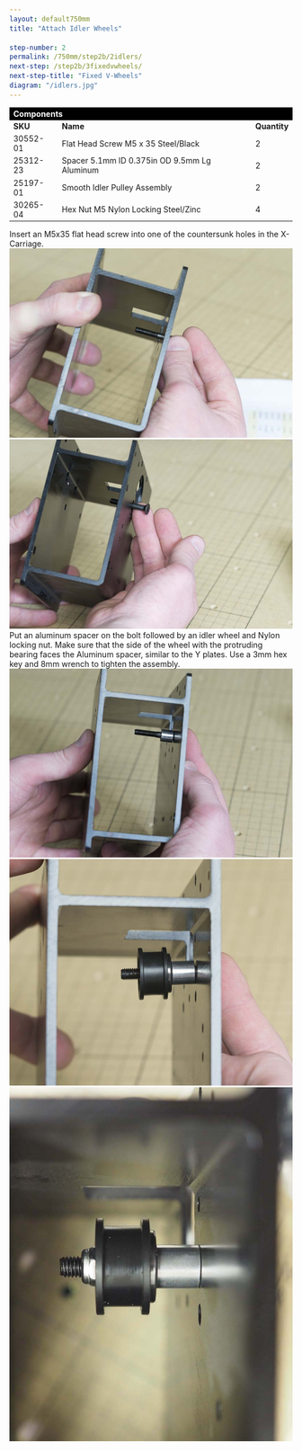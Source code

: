 ```yaml
---
layout: default750mm
title: "Attach Idler Wheels"

step-number: 2
permalink: /750mm/step2b/2idlers/
next-step: /step2b/3fixedvwheels/
next-step-title: "Fixed V-Wheels"
diagram: "/idlers.jpg"
---
```


<table>
<tr><td style="color:#fff;background: #000;" colspan="3"><b>Components</b></td></tr>
	<tr>
		<td><b>SKU</b></td>
		<td><b>Name</b></td>
		<td><b>Quantity</b></td>
	</tr>
<tr>
<td>30552-01</td>
<td>Flat Head Screw M5 x 35 Steel/Black</td>
<td>2</td>
</tr>
<tr>
<td>25312-23</td>
<td>Spacer 5.1mm ID 0.375in OD 9.5mm Lg Aluminum</td>
<td>2</td>
</tr>
<tr>
<td>25197-01</td>
<td>Smooth Idler Pulley Assembly</td>
<td>2</td>
</tr>
<tr>
<td>30265-04</td>
<td>Hex Nut M5 Nylon Locking Steel/Zinc</td>
<td>4</td>
</tr>

</table>
Insert an M5x35 flat head screw into one of the countersunk holes in the X-Carriage.
<img src="../../step2/photo/jpfs_DSC2628.jpg">
<img src="../../step2/photo/jpfs_DSC2631.jpg">
Put an aluminum spacer on the bolt followed by an idler wheel and Nylon locking nut. Make sure that the side of the wheel with the protruding bearing faces the Aluminum spacer, similar to the Y plates. Use a 3mm hex key and 8mm wrench to tighten the assembly.


<img src="../../step2/photo/jpfs_DSC2632.jpg">
<img src="../../step2/photo/jpfs_DSC2633.jpg">
<img src="../../step2/photo/jpfsP7150151.jpg">
